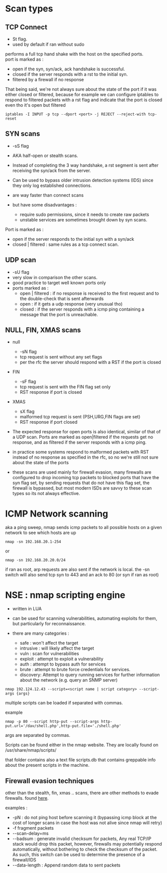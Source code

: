 # Scan types

## TCP Connect

- St flag.
- used by default if ran without sudo

performs a full tcp hand shake with the host on the specified ports.  
port is marked as :

- open if the syn, syn/ack, ack handshake is successful.
- closed if the server responds with a rst to the initial syn.
- filtered by a firewall if no response

That being said, we're not always sure about the state of the port if it was either closed or filtered, because for example we can configure iptables to respond to filtered packets with a rst flag and indicate that the port is closed even tho it's open but filtered

```shell
iptables -I INPUT -p tcp --dport <port> -j REJECT --reject-with tcp-reset
```

## SYN scans

- -sS flag
- AKA half-open or stealth scans.
- Instead of completing the 3 way handshake, a rst segment is sent after receiving the syn/ack from the server.

- Can be used to bypass older intrusion detection systems (IDS) since they only log established connections.
- are way faster than connect scans

- but have some disadvantages :

  - require sudo permissions, since it needs to create raw packets
  - unstable services are sometimes brought down by syn scans.

Port is marked as :

- open if the server responds to the initial syn with a syn/ack
- closed | filtered : same rules as a tcp connect scan.

## UDP scan

- -sU flag
- very slow in comparison the other scans.
- good practice to target well known ports only
- ports marked as :
  - open | filtered : if no response is received to the first request and to the double-check that is sent afterwards
  - open : if it gets a udp response (very unusual tho)
  - closed : if the server responds with a icmp ping containing a message that the port is unreachable.

## NULL, FIN, XMAS scans

- null
  - -sN flag
  - tcp request is sent without any set flags
  - per the rfc the server should respond with a RST if the port is closed
- FIN
  - -sF flag
  - tcp request is sent with the FIN flag set only
  - RST response if port is closed
- XMAS

  - sX flag
  - malformed tcp request is sent (PSH,URG,FIN flags are set)
  - RST response if port closed

- The expected response for open ports is also identical, similar of that of a UDP scan. Ports are marked as open|filtered if the requests get no response, and as filtered if the server responds with a icmp ping.
- in practice some systems respond to malformed packets with RST instead of no response as specified in the rfc, so no we're still not sure about the state of the ports
- these scans are used mainly for firewall evasion, many firewalls are configured to drop incoming tcp packets to blocked ports that have the syn flag set, by sending requests that do not have this flag set, the firewall is bypassed, but most modern ISDs are savvy to these scan types so its not always effective.

# ICMP Network scanning

aka a ping sweep, nmap sends icmp packets to all possible hosts on a given network to see which hosts are up

```shell
nmap -sn 192.168.20.1-254
```

or

```shell
nmap -sn 192.168.20.20.0/24
```

if ran as root, arp requests are also sent if the network is local.
the -sn switch will also send tcp syn to 443 and an ack to 80 (or syn if ran as root)

# NSE : nmap scripting engine

- written in LUA
- can be used for scanning vulnerabilities, automating exploits for them, but particularly for reconnaissance.

- there are many categories :
  - safe : won't affect the target
  - intrusive : will likely affect the target
  - vuln : scan for vulnerabilities
  - exploit : attempt to exploit a vulnerability
  - auth : attempt to bypass auth for services
  - brute : attempt to brute force credentials for services.
  - discovery: Attempt to query running services for further information about the network (e.g. query an SNMP server)

```shell
nmap 192.124.12.43 --script=<script name | script category> --script-args {args}
```

multiple scripts can be loaded if separated with commas.

example

```shell
nmap -p 80 --script http-put --script-args http-put.url='/dav/shell.php',http-put.file='./shell.php'

```

args are separated by commas.

Scripts can be found either in the nmap website.
They are locally found on /usr/share/nmap/scripts/

that folder contains also a text file scripts.db that contains greppable info about the present scripts in the machine.

## Firewall evasion techniques

other than the stealth, fin, xmas .. scans, there are other methods to evade firewalls.
found [here](https://nmap.org/book/man-bypass-firewalls-ids.html).

examples :

- -pN : do not ping host before scanning it (bypassing icmp block at the cost of longer scans in case the host was not alive since nmap will retry)
- -f fragment packets
- --scan-delay=<n>ms
- --badsum : generate invalid checksum for packets, Any real TCP/IP stack would drop this packet, however, firewalls may potentially respond automatically, without bothering to check the checksum of the packet. As such, this switch can be used to determine the presence of a firewall/IDS
- --data-length <num>: Append random data to sent packets
